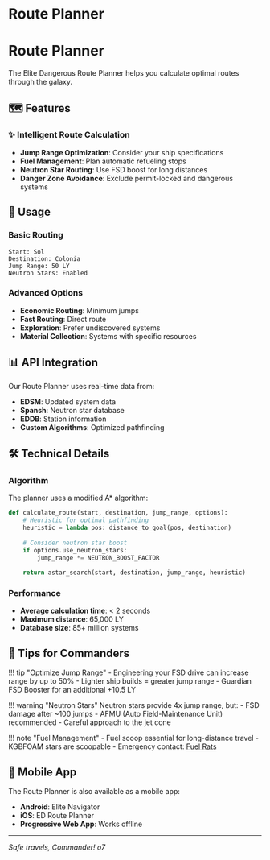 # Route Planner

# Route Planner

The Elite Dangerous Route Planner helps you calculate optimal routes through the galaxy.

## 🗺️ Features

<div class="ed-tool-card">
  <h3>✨ Intelligent Route Calculation</h3>
  <ul>
    <li><strong>Jump Range Optimization</strong>: Consider your ship specifications</li>
    <li><strong>Fuel Management</strong>: Plan automatic refueling stops</li>
    <li><strong>Neutron Star Routing</strong>: Use FSD boost for long distances</li>
    <li><strong>Danger Zone Avoidance</strong>: Exclude permit-locked and dangerous systems</li>
  </ul>
</div>

## 🚀 Usage

### Basic Routing
```
Start: Sol
Destination: Colonia
Jump Range: 50 LY
Neutron Stars: Enabled
```

### Advanced Options

- **Economic Routing**: Minimum jumps
- **Fast Routing**: Direct route
- **Exploration**: Prefer undiscovered systems
- **Material Collection**: Systems with specific resources

## 📊 API Integration

Our Route Planner uses real-time data from:

- **EDSM**: Updated system data
- **Spansh**: Neutron star database
- **EDDB**: Station information
- **Custom Algorithms**: Optimized pathfinding

## 🛠️ Technical Details

### Algorithm
The planner uses a modified A* algorithm:

```python
def calculate_route(start, destination, jump_range, options):
    # Heuristic for optimal pathfinding
    heuristic = lambda pos: distance_to_goal(pos, destination)
    
    # Consider neutron star boost
    if options.use_neutron_stars:
        jump_range *= NEUTRON_BOOST_FACTOR
    
    return astar_search(start, destination, jump_range, heuristic)
```

### Performance

- **Average calculation time**: < 2 seconds
- **Maximum distance**: 65,000 LY
- **Database size**: 85+ million systems

## 🎯 Tips for Commanders

!!! tip "Optimize Jump Range"
    - Engineering your FSD drive can increase range by up to 50%
    - Lighter ship builds = greater jump range
    - Guardian FSD Booster for an additional +10.5 LY

!!! warning "Neutron Stars"
    Neutron stars provide 4x jump range, but:
    - FSD damage after ~100 jumps
    - AFMU (Auto Field-Maintenance Unit) recommended
    - Careful approach to the jet cone

!!! note "Fuel Management"
    - Fuel scoop essential for long-distance travel
    - KGBFOAM stars are scoopable
    - Emergency contact: [Fuel Rats](https://fuelrats.com)

## 📱 Mobile App

The Route Planner is also available as a mobile app:

- **Android**: Elite Navigator
- **iOS**: ED Route Planner
- **Progressive Web App**: Works offline

---

*Safe travels, Commander! o7*